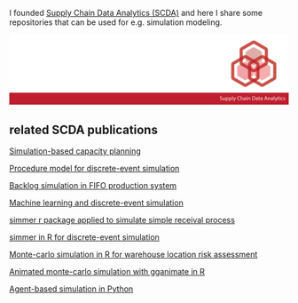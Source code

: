 I founded <a href="https://www.supplychaindataanalytics.com">Supply Chain Data Analytics (SCDA)</a> and here I share some repositories that can be used for e.g. simulation modeling.

<img src="https://github.com/LinnartSF/logos/blob/main/main1.png" alt="SCDA - Supply Chain Data Analytics" title="">

<h2>related SCDA publications</h2>
<a href="https://www.supplychaindataanalytics.com/simulation-based-capacity-planning/">Simulation-based capacity planning</a>

<a href="https://www.supplychaindataanalytics.com/procedure-model-for-discrete-event-simulation/">Procedure model for discrete-event simulation</a>

<a href="https://www.supplychaindataanalytics.com/backlog-simulation-in-fifo-production-system/">Backlog simulation in FIFO production system</a>

<a href="https://www.supplychaindataanalytics.com/machine-learning-and-discrete-event-simulation-exemplary-applications/">Machine learning and discrete-event simulation</a>

<a href="https://www.supplychaindataanalytics.com/simmer-r-package-applied-to-simulate-simple-receival-inspection-process/">simmer r package applied to simulate simple receival process</a>

<a href="https://www.supplychaindataanalytics.com/simmer-in-r-for-discrete-event-simulation/">simmer in R for discrete-event simulation</a>

<a href="https://www.supplychaindataanalytics.com/monte-carlo-simulation-in-r-for-warehouse-location-risk-assessment/">Monte-carlo simulation in R for warehouse location risk assessment</a>

<a href="https://www.supplychaindataanalytics.com/animated-monte-carlo-simulation-with-gganimate-in-r/">Animated monte-carlo simulation with gganimate in R</a>

<a href="https://www.supplychaindataanalytics.com/a-simple-agent-based-simulation-run-visualized-using-matplotlib-in-python/">Agent-based simulation in Python</a>
